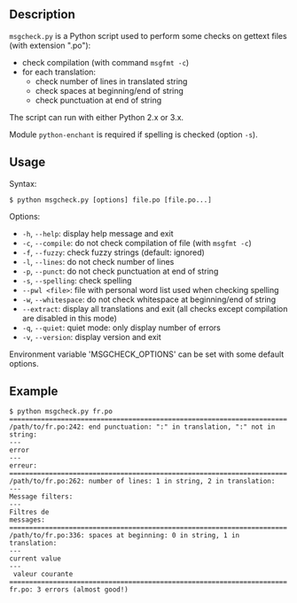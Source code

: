 ## Description

`msgcheck.py` is a Python script used to perform some checks on gettext files
(with extension ".po"):

* check compilation (with command `msgfmt -c`)
* for each translation:
  * check number of lines in translated string
  * check spaces at beginning/end of string
  * check punctuation at end of string

The script can run with either Python 2.x or 3.x.

Module `python-enchant` is required if spelling is checked (option `-s`).

## Usage

Syntax:

    $ python msgcheck.py [options] file.po [file.po...]

Options:

* `-h`, `--help`: display help message and exit
* `-c`, `--compile`: do not check compilation of file (with `msgfmt -c`)
* `-f`, `--fuzzy`: check fuzzy strings (default: ignored)
* `-l`, `--lines`: do not check number of lines
* `-p`, `--punct`: do not check punctuation at end of string
* `-s`, `--spelling`: check spelling
* `--pwl <file>`: file with personal word list used when checking spelling
* `-w`, `--whitespace`: do not check whitespace at beginning/end of string
* `--extract`: display all translations and exit (all checks except compilation
  are disabled in this mode)
* `-q`, `--quiet`: quiet mode: only display number of errors
* `-v`, `--version`: display version and exit

Environment variable 'MSGCHECK_OPTIONS' can be set with some default options.

## Example

    $ python msgcheck.py fr.po
    ======================================================================
    /path/to/fr.po:242: end punctuation: ":" in translation, ":" not in string:
    ---
    error
    ---
    erreur:
    ======================================================================
    /path/to/fr.po:262: number of lines: 1 in string, 2 in translation:
    ---
    Message filters:
    ---
    Filtres de
    messages:
    ======================================================================
    /path/to/fr.po:336: spaces at beginning: 0 in string, 1 in translation:
    ---
    current value
    ---
     valeur courante
    ======================================================================
    fr.po: 3 errors (almost good!)

